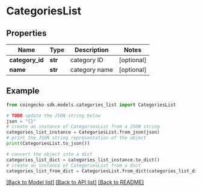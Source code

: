 # CategoriesList


## Properties

Name | Type | Description | Notes
------------ | ------------- | ------------- | -------------
**category_id** | **str** | category ID | [optional] 
**name** | **str** | category name | [optional] 

## Example

```python
from coingecko-sdk.models.categories_list import CategoriesList

# TODO update the JSON string below
json = "{}"
# create an instance of CategoriesList from a JSON string
categories_list_instance = CategoriesList.from_json(json)
# print the JSON string representation of the object
print(CategoriesList.to_json())

# convert the object into a dict
categories_list_dict = categories_list_instance.to_dict()
# create an instance of CategoriesList from a dict
categories_list_from_dict = CategoriesList.from_dict(categories_list_dict)
```
[[Back to Model list]](../README.md#documentation-for-models) [[Back to API list]](../README.md#documentation-for-api-endpoints) [[Back to README]](../README.md)


